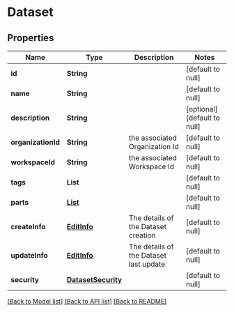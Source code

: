 # Dataset
## Properties

| Name | Type | Description | Notes |
|------------ | ------------- | ------------- | -------------|
| **id** | **String** |  | [default to null] |
| **name** | **String** |  | [default to null] |
| **description** | **String** |  | [optional] [default to null] |
| **organizationId** | **String** | the associated Organization Id | [default to null] |
| **workspaceId** | **String** | the associated Workspace Id | [default to null] |
| **tags** | **List** |  | [default to null] |
| **parts** | [**List**](DatasetPart.md) |  | [default to null] |
| **createInfo** | [**EditInfo**](EditInfo.md) | The details of the Dataset creation | [default to null] |
| **updateInfo** | [**EditInfo**](EditInfo.md) | The details of the Dataset last update | [default to null] |
| **security** | [**DatasetSecurity**](DatasetSecurity.md) |  | [default to null] |

[[Back to Model list]](../README.md#documentation-for-models) [[Back to API list]](../README.md#documentation-for-api-endpoints) [[Back to README]](../README.md)

